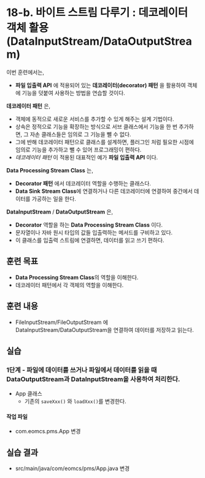 # 18-b. 바이트 스트림 다루기 : 데코레이터 객체 활용(DataInputStream/DataOutputStream)

이번 훈련에서는,
- **파일 입출력 API** 에 적용되어 있는 **데코레이터(decorator) 패턴** 을 활용하여
  객체에 기능을 덧붙여 사용하는 방법을 연습할 것이다.

**데코레이터 패턴** 은,
- 객체에 동적으로 새로운 서비스를 추가할 수 있게 해주는 설계 기법이다.
- 상속은 정적으로 기능을 확장하는 방식으로 서브 클래스에서 기능을 한 번 추가하면,
  그 자손 클래스들은 임의로 그 기능을 뺄 수 없다.
- 그에 반해 데코레이터 패턴으로 클래스를 설계하면, 플러그인 처럼 필요한 시점에 임의로 기능을 추가하고
  뺄 수 있어 프로그래밍이 편하다.
- *데코레이터 패턴* 이 적용된 대표적인 예가 **파일 입출력 API** 이다.   

**Data Processing Stream Class** 는,
- **Decorator 패턴** 에서 데코레이터 역할을 수행하는 클래스다.
- **Data Sink Stream Class**에 연결하거나 다른 데코레이터에 연결하여 중간에서 데이터를 가공하는 일을 한다.

**DataInputStream** / **DataOutputStream** 은,

- **Decorator** 역할을 하는 **Data Processing Stream Class** 이다.
- 문자열이나 자바 원시 타입의 값들 입출력하는 메서드를 구비하고 있다.
- 이 클래스를 입출력 스트림에 연결하면, 데이터를 읽고 쓰기 편하다.

## 훈련 목표

- **Data Processing Stream Class**의 역할을 이해한다.
- 데코레이터 패턴에서 각 객체의 역할을 이해한다.


## 훈련 내용

- FileInputStream/FileOutputStream 에 DataInputStream/DataOutputStream을 연결하여 데이터를 저장하고 읽는다.


## 실습


### 1단계 - 파일에 데이터를 쓰거나 파일에서 데이터를 읽을 때 DataOutputStream과 DataInputStream을 사용하여 처리한다.

- App 클래스
  - 기존의 `saveXxx()` 와 `loadXxx()`를 변경한다.

#### 작업 파일

- com.eomcs.pms.App 변경

## 실습 결과

- src/main/java/com/eomcs/pms/App.java 변경
